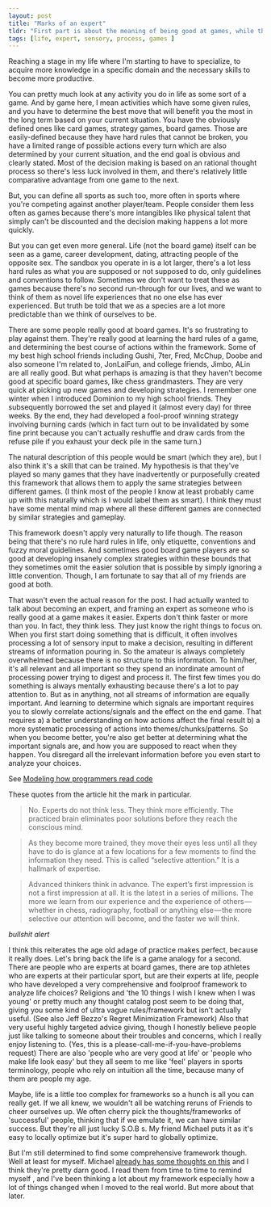```yaml
---
layout: post
title: "Marks of an expert"
tldr: "First part is about the meaning of being good at games, while the second part is about maturation of the processing of sensory input. Finally, are there analogous strategies for life"
tags: [life, expert, sensory, process, games ]
---
```


Reaching a stage in my life where I'm starting to have to specialize, to acquire more knowledge in a specific domain and the necessary skills to become more productive.

You can pretty much look at any activity you do in life as some sort of a game. And by game here, I mean activities which have some given rules, and you have to determine the best move that will benefit you the most in the long term based on your current situation.  You have the obviously defined ones like card games, strategy games, board games. Those are easily-defined because they have hard rules that cannot be broken, you have a limited range of possible actions every turn which are also determined by your current situation, and the end goal is obvious and clearly stated. Most of the decision making is based on an rational thought process so there's less luck involved in them, and there's relatively little comparative advantage from one game to the next.

But, you can define all sports as such too, more often in sports where you're competing against another player/team. People consider them less often as games because there's more intangibles like physical talent that simply can't be discounted and the decision making happens a lot more quickly. 

But you can get even more general. Life (not the board game) itself can be seen as a game, career development, dating, attracting people of the opposite sex. The sandbox you operate in is a lot larger, there's a lot less hard rules as what you are supposed or not supposed to do, only guidelines and conventions to follow. Sometimes we don't want to treat these as games because there's no second run-through for our lives, and we want to think of them as novel life experiences that no one else has ever experienced. But truth be told that we as a species are a lot more predictable than we think of ourselves to be. 

There are some people really good at board games. It's so frustrating to play against them. They're really good at learning the hard rules of a game, and determining the best course of actions within the framework. Some of my best high school friends including Gushi, 7ter, Fred, McChup, Doobe and also someone I'm related to, JonLaiFun, and college friends, Jimbo, ALin are all really good. But what perhaps is amazing is that they haven't become good at specific board games, like chess grandmasters. They are very quick at picking up new games and developing strategies. I remember one winter when I introduced Dominion to my high school friends. They subsequently borrowed the set and played it (almost every day) for three weeks. By the end, they had developed a fool-proof winning strategy involving burning cards (which in fact turn out to be invalidated by some fine print because you can't actually reshuffle and draw cards from the refuse pile if you exhaust  your deck pile in the same turn.)

The natural description of this people would be smart (which they are), but I also think it's a skill that can be trained. My hypothesis is that they've played so many games that they have inadvertently or purposefully created this framework that allows them to apply the same strategies between different games. (I think most of the people I know at least probably came up with this naturally which is I would label them as smart). I think they must have some mental mind map where all these different games are connected by similar strategies and gameplay. 

This framework doesn't apply very naturally to life though. The reason being that there's no rule hard rules in life, only etiquette, conventions and fuzzy moral guidelines. And sometimes good board game players are so good at developing insanely complex strategies within these bounds that they sometimes omit the easier solution that is possible by simply ignoring a little convention. Though, I am fortunate to say that all of my friends are good at both.

That wasn't even the actual reason for the post. I had actually wanted to talk about becoming an expert, and framing an expert as someone who is really good at a game makes it easier. Experts don't think faster or more than you. In fact, they think less. They just know the right things to focus on. 
When you first start doing something that is difficult, it often involves processing a lot of sensory input to make a decision, resulting in different streams of information pouring in. So the amateur is always completely overwhelmed because there is no structure to this information. To him/her, it's all relevant and all important so they spend an inordinate amount of processing power trying to digest and process it. The first few times you do something is always mentally exhausting because there's a lot to pay attention to. But as in anything, not all streams of information are equally important. And learning to determine which signals are important requires you to slowly correlate actions/signals and the effect on the end game. That requires a) a better understanding on how actions affect the final result b) a more systematic processing of actions into themes/chunks/patterns. So when you become better, you're also get better at determining what the important signals are, and how you are supposed to react when they happen. You disregard all the irrelevant information before you even start to analyze your choices. 

[2]: http://synesthesiam.com/posts/modeling-how-programmers-read-code.html

See [Modeling how programmers read code][2]

These quotes from the article hit the mark in particular.

> No. Experts do not think less. They think more efficiently. The practiced brain eliminates poor solutions before they reach the conscious mind.

>As they become more trained, they move their eyes less until all they have to do is glance at a few locations for a few moments to find the information they need. This is called “selective attention.” It is a hallmark of expertise.

> Advanced thinkers think in advance. The expert’s first impression is not a first impression at all. It is the latest in a series of millions. The more we learn from our experience and the experience of others — whether in chess, radiography, football or anything else — the more selective our attention will become, and the faster we will think.

*bullshit alert*

I think this reiterates the age old adage of practice makes perfect, because it really does. Let's bring back the life is a game analogy for a second. There are people who are experts at board games, there are top athletes who are experts at their particular sport, but are their experts at life, people who have developed a very comprehensive and foolproof framework to analyze life choices? 
Religions and 'the 10 things I wish I knew when I was young' or pretty much any thought catalog post seem to be doing that, giving you some kind of ultra vague rules/framework but isn't actually useful. (See also Jeff Bezzo's Regret Minimization Framework) Also that very useful highly targeted advice giving, though I honestly believe people just like talking to someone about their troubles and concerns, which I really enjoy listening to. (Yes, this is a please-call-me-if-you-have-problems request) There are also 'people who are very good at life' or 'people who make life look easy' but they all seem to me like 'feel' players in sports terminology, people who rely on intuition all the time, because many of them are people my age.

Maybe, life is a little too complex for frameworks so a hunch is all you can really get. If we all knew, we wouldn't all be watching reruns of Friends to cheer ourselves up. We often cherry pick the thoughts/frameworks of 'successful' people, thinking that if we emulate it, we can have similar success. But they're all just lucky S.O.B s. My friend Michael puts it as it's easy to locally optimize but it's super hard to globally optimize. 

[1]: http://mbwong.com/2013/06/16/entering-adulthood.html

But I'm still determined to find some comprehensive framework though. Well at least for myself. Michael [already has some thoughts on this][1] and I think they're pretty darn good. I read them from time to time to remind myself , and I've been thinking a lot about my framework especially how a lot of things changed when I moved to the real world. But more about that later. 
